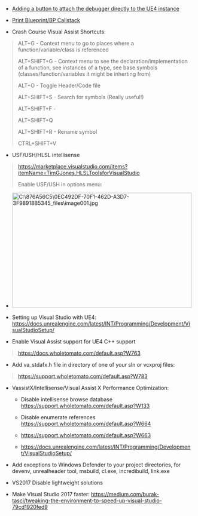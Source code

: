 - [Adding a button to attach the debugger directly to the UE4 instance]

>

- [Print Blueprint/BP Callstack]

>

- Crash Course Visual Assist Shortcuts:

> ALT+G - Context menu to go to places where a function/variable/class is referenced
>
> ALT+SHIFT+G - Context menu to see the declaration/implementation of a function, see instances of a type, see base symbols (classes/function/variables it might be inherting from)
>
> ALT+O - Toggle Header/Code file
>
> ALT+SHIFT+S - Search for symbols (Really useful!)
>
> ALT+SHIFT+F -
>
> ALT+SHIFT+Q
>
> ALT+SHIFT+R - Rename symbol
>
> CTRL+SHIFT+V

- USF/USH/HLSL intellisense

> <https://marketplace.visualstudio.com/items?itemName=TimGJones.HLSLToolsforVisualStudio>
>
> Enable USF/USH in options menu:

- <img src="process_markdown/assets/media/image1.jpg" alt="C:\876A56C5\0EC492DF-70F1-462D-A3D7-3F98918B5345_files\image001.jpg" style="width:5in;height:3.20833in" />

>

- Setting up Visual Studio with UE4: <https://docs.unrealengine.com/latest/INT/Programming/Development/VisualStudioSetup/>

>

- Enable Visual Assist support for UE4 C++ support

> <https://docs.wholetomato.com/default.asp?W763>

- Add va_stdafx.h file in directory of one of your sln or vcxproj files:

> <https://support.wholetomato.com/default.asp?W783>

- VassistX/Intellisense/Visual Assist X Performance Optimization:

  - Disable intellisense browse database <https://support.wholetomato.com/default.asp?W133>

  - Disable enumerate references <https://support.wholetomato.com/default.asp?W664>

  - <https://support.wholetomato.com/default.asp?W663>

  - <https://docs.unrealengine.com/latest/INT/Programming/Development/VisualStudioSetup/>

>

- Add exceptions to Windows Defender to your project directories, for devenv, unrealheader tool, msbuild, cl.exe, incredibuild, link.exe

>

- VS2017 Disable lightweight solutions

>

- Make Visual Studio 2017 faster: <https://medium.com/burak-tasci/tweaking-the-environment-to-speed-up-visual-studio-79cd1920fed9>

[adding a button to attach the debugger directly to the ue4 instance]: onenote:#Adding%20a%20button%20to%20attach%20the%20debugger%20directly%20to%20the%20UE4%20instance%20&section-id={37412B85-90BD-4C74-B6F2-230753E331ED}&page-id={0FA52D34-52F9-4431-83EC-38A423BE89AB}&end&base-path=https://kitelightning-my.sharepoint.com/personal/ikrima_kiteandlightning_la/Documents/KiteLightning/Bebylon/Unreal.one
[print blueprint/bp callstack]: onenote:#Print%20Blueprint\BP%20Callstack&section-id={37412B85-90BD-4C74-B6F2-230753E331ED}&page-id={0276B23F-4797-4825-9DA6-C0835EAD42B3}&end&base-path=https://kitelightning-my.sharepoint.com/personal/ikrima_kiteandlightning_la/Documents/KiteLightning/Bebylon/Unreal.one
